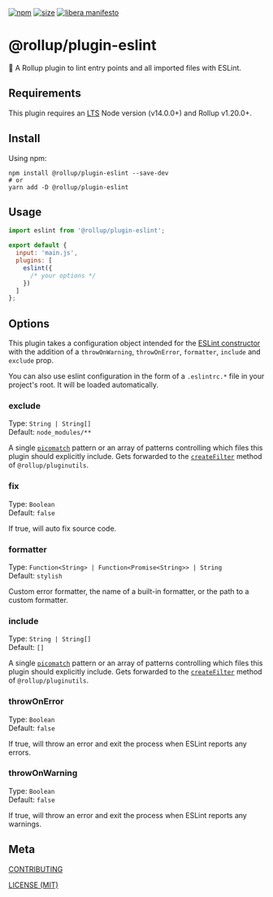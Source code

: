 [npm]: https://img.shields.io/npm/v/@rollup/plugin-eslint
[npm-url]: https://www.npmjs.com/package/@rollup/plugin-eslint
[size]: https://packagephobia.now.sh/badge?p=@rollup/plugin-eslint
[size-url]: https://packagephobia.now.sh/result?p=@rollup/plugin-eslint

[![npm][npm]][npm-url]
[![size][size]][size-url]
[![libera manifesto](https://img.shields.io/badge/libera-manifesto-lightgrey.svg)](https://liberamanifesto.com)

# @rollup/plugin-eslint

🍣 A Rollup plugin to lint entry points and all imported files with ESLint.

## Requirements

This plugin requires an [LTS](https://github.com/nodejs/Release) Node version (v14.0.0+) and Rollup v1.20.0+.

## Install

Using npm:

```console
npm install @rollup/plugin-eslint --save-dev
# or
yarn add -D @rollup/plugin-eslint
```

## Usage

```js
import eslint from '@rollup/plugin-eslint';

export default {
  input: 'main.js',
  plugins: [
    eslint({
      /* your options */
    })
  ]
};
```

## Options

This plugin takes a configuration object intended for the [ESLint constructor](https://eslint.org/docs/developer-guide/nodejs-api#-new-eslintoptions) with the addition of a `throwOnWarning`, `throwOnError`, `formatter`, `include` and `exclude` prop.

You can also use eslint configuration in the form of a `.eslintrc.*` file in your project's root. It will be loaded automatically.

### exclude

Type: `String | String[]`<br>
Default: `node_modules/**`

A single [`picomatch`](https://github.com/micromatch/picomatch) pattern or an array of patterns controlling which files this plugin should explicitly include. Gets forwarded to the [`createFilter`](https://github.com/rollup/plugins/tree/master/packages/pluginutils#createfilter) method of `@rollup/pluginutils`.

### fix

Type: `Boolean`<br>
Default: `false`

If true, will auto fix source code.

### formatter

Type: `Function<String> | Function<Promise<String>> | String`<br>
Default: `stylish`

Custom error formatter, the name of a built-in formatter, or the path to a custom formatter.

### include

Type: `String | String[]`<br>
Default: `[]`

A single [`picomatch`](https://github.com/micromatch/picomatch) pattern or an array of patterns controlling which files this plugin should explicitly include. Gets forwarded to the [`createFilter`](https://github.com/rollup/plugins/tree/master/packages/pluginutils#createfilter) method of `@rollup/pluginutils`.

### throwOnError

Type: `Boolean`<br>
Default: `false`

If true, will throw an error and exit the process when ESLint reports any errors.

### throwOnWarning

Type: `Boolean`<br>
Default: `false`

If true, will throw an error and exit the process when ESLint reports any warnings.

## Meta

[CONTRIBUTING](/.github/CONTRIBUTING.md)

[LICENSE (MIT)](/LICENSE)
